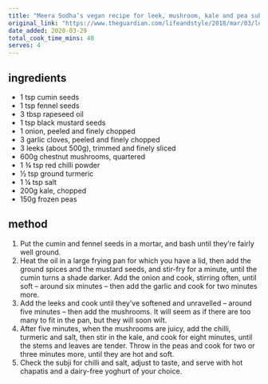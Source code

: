 ```yaml
---
title: "Meera Sodha’s vegan recipe for leek, mushroom, kale and pea subji"
original_link: "https://www.theguardian.com/lifeandstyle/2018/mar/03/leek-mushroom-kale-pea-stir-fry-the-new-vegan-meera-sodha"
date_added: 2020-03-29
total_cook_time_mins: 40
serves: 4
---
```


## ingredients

- 1 tsp cumin seeds
- 1 tsp fennel seeds
- 3 tbsp rapeseed oil
- 1 tsp black mustard seeds
- 1 onion, peeled and finely chopped
- 3 garlic cloves, peeled and finely chopped
- 3 leeks (about 500g), trimmed and finely sliced
- 600g chestnut mushrooms, quartered
- 1 ¾ tsp red chilli powder
- ½ tsp ground turmeric
- 1 ¼ tsp salt
- 200g kale, chopped
- 150g frozen peas

## method

1. Put the cumin and fennel seeds in a mortar, and bash until they’re fairly well ground.
2. Heat the oil in a large frying pan for which you have a lid, then add the ground spices and the mustard seeds, and stir-fry for a minute, until the cumin turns a shade darker. Add the onion and cook, stirring often, until soft – around six minutes – then add the garlic and cook for two minutes more.
3. Add the leeks and cook until they’ve softened and unravelled – around five minutes – then add the mushrooms. It will seem as if there are too many to fit in the pan, but they will soon wilt.
4. After five minutes, when the mushrooms are juicy, add the chilli, turmeric and salt, then stir in the kale, and cook for eight minutes, until the stems and leaves are tender. Throw in the peas and cook for two or three minutes more, until they are hot and soft.
5. Check the subji for chilli and salt, adjust to taste, and serve with hot chapatis and a dairy-free yoghurt of your choice.
